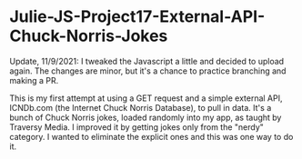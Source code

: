 # Julie-JS-Project17-External-API-Chuck-Norris-Jokes

Update, 11/9/2021: I tweaked the Javascript a little and decided to upload again.  The changes are minor, but it's a chance to practice branching and making a PR.

This is my first attempt at using a GET request and a simple external API, ICNDb.com (the Internet Chuck Norris Database), to pull in data.  It's a bunch of Chuck Norris jokes, loaded randomly into my app, as taught by Traversy Media.  I improved it by getting jokes only from the "nerdy" category. I wanted to eliminate the explicit ones and this was one way to do it.
